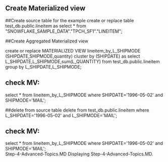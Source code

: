 ## Create Materialized view


##Create source table for the example
create or replace table test_db.public.lineitem
as 
    select * 
    from "SNOWFLAKE_SAMPLE_DATA"."TPCH_SF1"."LINEITEM";
    
##Create Aggregated Materialized view

create or replace MATERIALIZED VIEW lineitem_by_L_SHIPMODE 
    (SHIPDATE,SHIPMODE,quantity) cluster by (SHIPDATE)
as 
    select L_SHIPDATE,L_SHIPMODE,sum(L_QUANTITY)
    from test_db.public.lineitem
    group by L_SHIPDATE,L_SHIPMODE;
    
## check MV:
select * 
from lineitem_by_L_SHIPMODE 
where  SHIPDATE='1996-05-02' and  SHIPMODE='MAIL';


##delete from source table
delete from  test_db.public.lineitem
where L_SHIPDATE='1996-05-02' and  L_SHIPMODE='MAIL';

## check MV:
select * 
from lineitem_by_L_SHIPMODE 
where  SHIPDATE='1996-05-02' and  SHIPMODE='MAIL';   
Step-4-Advanced-Topics.MD
Displaying Step-4-Advanced-Topics.MD.